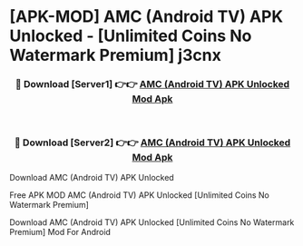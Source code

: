 # [APK-MOD] AMC (Android TV) APK Unlocked - [Unlimited Coins No Watermark Premium] j3cnx



<div align="center">
<h3>🔴 Download [Server1] 👉👉 <a href="https://momento.my/?title=AMC_(Android_TV)_APK_Unlocked">AMC (Android TV) APK Unlocked Mod Apk</a></h3><br>

<h3>🔴 Download [Server2] 👉👉 <a href="https://momento.my/?title=AMC_(Android_TV)_APK_Unlocked">AMC (Android TV) APK Unlocked Mod Apk</a></h3>
</div>



Download AMC (Android TV) APK Unlocked 

Free APK MOD AMC (Android TV) APK Unlocked [Unlimited Coins No Watermark Premium]

Download AMC (Android TV) APK Unlocked [Unlimited Coins No Watermark Premium] Mod For Android
